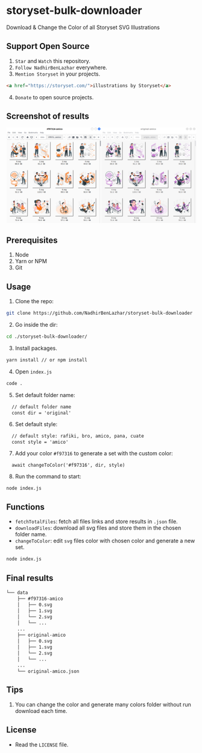 # storyset-bulk-downloader
Download &amp; Change the Color of all Storyset SVG Illustrations

## Support Open Source
1. `Star` and `Watch` this repository.
2. `Follow NadhirBenLazhar` everywhere.
3. `Mention Storyset` in your projects.
```html
<a href="https://storyset.com/">illustrations by Storyset</a>
```
4. `Donate` to open source projects.

## Screenshot of results
![](https://github.com/NadhirBenLazhar/storyset-bulk-downloader/raw/main/images/screenshot.png)



## Prerequisites

1. Node
2. Yarn or NPM
3. Git

## Usage
1. Clone the repo:
```bash
git clone https://github.com/NadhirBenLazhar/storyset-bulk-downloader
```
2. Go inside the dir:
```bash
cd ./storyset-bulk-downloader/
```
3. Install packages.
```bash
yarn install // or npm install
```
4. Open `index.js`
```bash
code .
```
5. Set default folder name:
```JS
  // default folder name
  const dir = 'original'
```
6. Set default style:
```JS
  // default style: rafiki, bro, amico, pana, cuate
  const style = 'amico'
```
7. Add your color `#f97316` to generate a set with the custom color:
```JS
  await changeToColor('#f97316', dir, style)
```
8. Run the command to start:

```bash
node index.js
```

## Functions
- `fetchTotalFiles`: fetch all files links and store results in `.json` file.
- `downloadFiles`: download all svg files and store them in the chosen folder name.
- `changeToColor`: edit `svg` files color with chosen color and generate a new set.

```bash
node index.js
```

## Final results
```
└── data
    ├── #f97316-amico
    │   ├── 0.svg
    │   ├── 1.svg
    │   └── 2.svg
    │   └── ...
    ...
    ├── original-amico
    │   ├── 0.svg
    │   ├── 1.svg
    │   └── 2.svg
    │   └── ...
    ...
    └── original-amico.json
```

## Tips
1. You can change the color and generate many colors folder without run download each time.

## License
- Read the `LICENSE` file.